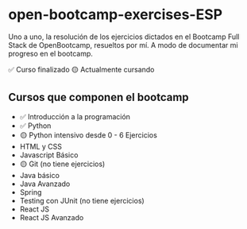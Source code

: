 # open-bootcamp-exercises-ESP

Uno a uno, la resolución de los ejercicios dictados en el Bootcamp Full Stack de OpenBootcamp, resueltos por mí.
A modo de documentar mi progreso en el bootcamp.

✅ Curso finalizado
🟡 Actualmente cursando

## Cursos que componen el bootcamp
* ✅ Introducción a la programación
* ✅ Python
* 🟡 Python intensivo desde 0 - 6 Ejercicios
* HTML y CSS
* Javascript Básico
* 🟡 Git (no tiene ejercicios)
* Java básico
* Java Avanzado
* Spring
* Testing con JUnit (no tiene ejercicios)
* React JS
* React JS Avanzado
